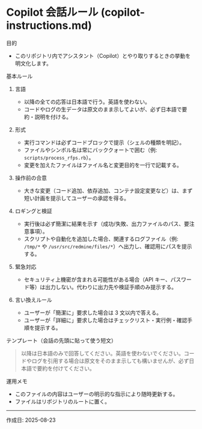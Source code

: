 # Copilot 会話ルール (copilot-instructions.md)

目的
- このリポジトリ内でアシスタント（Copilot）とやり取りするときの挙動を明文化します。

基本ルール
1. 言語
   - 以降の全ての応答は日本語で行う。英語を使わない。
   - コードやログの生データは原文のまま示してよいが、必ず日本語で要約・説明を付ける。

2. 形式
   - 実行コマンドは必ずコードブロックで提示（シェルの種類を明記）。
   - ファイルやシンボル名は常にバッククォートで囲む（例: `scripts/process_rfps.rb`）。
   - 変更を加えたファイルはファイル名と変更目的を一行で記載する。

3. 操作前の合意
   - 大きな変更（コード追加、依存追加、コンテナ設定変更など）は、まず短い計画を提示してユーザーの承認を得る。

4. ロギングと検証
   - 実行後は必ず簡潔に結果を示す（成功/失敗、出力ファイルのパス、要注意事項）。
   - スクリプトや自動化を追加した場合、関連するログファイル（例: `/tmp/*` や `/usr/src/redmine/files/*`）へ出力し、確認用にパスを提示する。

5. 緊急対応
   - セキュリティ上機密が含まれる可能性がある場合（API キー、パスワード等）は出力しない。代わりに出力先や検証手順のみ提示する。

6. 言い換えルール
   - ユーザーが「簡潔に」要求した場合は 3 文以内で答える。
   - ユーザーが「詳細に」要求した場合はチェックリスト・実行例・確認手順を提示する。

テンプレート（会話の先頭に貼って使う短文）
> 以降は日本語のみで回答してください。英語を使わないでください。コードやログを引用する場合は原文をそのまま示しても構いませんが、必ず日本語で要約を付けてください。

運用メモ
- このファイルの内容はユーザーの明示的な指示により随時更新する。
- ファイルはリポジトリのルートに置く。


---

作成日: 2025-08-23

